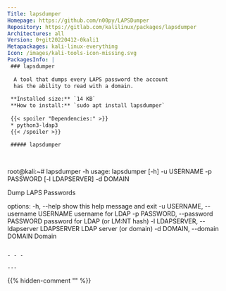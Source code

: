 ```yaml
---
Title: lapsdumper
Homepage: https://github.com/n00py/LAPSDumper
Repository: https://gitlab.com/kalilinux/packages/lapsdumper
Architectures: all
Version: 0+git20220412-0kali1
Metapackages: kali-linux-everything 
Icon: /images/kali-tools-icon-missing.svg
PackagesInfo: |
 ### lapsdumper
 
  A tool that dumps every LAPS password the account
  has the ability to read with a domain.
 
 **Installed size:** `14 KB`  
 **How to install:** `sudo apt install lapsdumper`  
 
 {{< spoiler "Dependencies:" >}}
 * python3-ldap3
 {{< /spoiler >}}
 
 ##### lapsdumper
 
 
 ```
 root@kali:~# lapsdumper -h
 usage: lapsdumper [-h] -u USERNAME -p PASSWORD [-l LDAPSERVER] -d DOMAIN
 
 Dump LAPS Passwords
 
 options:
   -h, --help            show this help message and exit
   -u USERNAME, --username USERNAME
                         username for LDAP
   -p PASSWORD, --password PASSWORD
                         password for LDAP (or LM:NT hash)
   -l LDAPSERVER, --ldapserver LDAPSERVER
                         LDAP server (or domain)
   -d DOMAIN, --domain DOMAIN
                         Domain
 ```
 
 - - -
 
---
```

{{% hidden-comment "<!--Do not edit anything above this line-->" %}}
